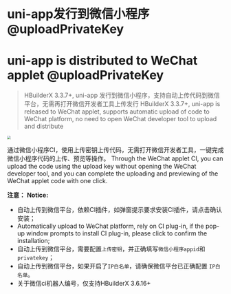 # uni-app发行到微信小程序@uploadPrivateKey
# uni-app is distributed to WeChat applet @uploadPrivateKey

> HBuilderX 3.3.7+, uni-app 发行到微信小程序，支持自动上传代码到微信平台，无需再打开微信开发者工具上传发行
> HBuilderX 3.3.7+, uni-app is released to WeChat applet, supports automatic upload of code to WeChat platform, no need to open WeChat developer tool to upload and distribute

<img src="https://web-assets.dcloud.net.cn/unidoc/zh/%E5%BE%AE%E4%BF%A1%E5%B0%8F%E7%A8%8B%E5%BA%8F%E5%8F%91%E8%A1%8C.jpg" style="zoom: 50%;" />

通过微信小程序CI，使用上传密钥上传代码，无需打开微信开发者工具，一键完成微信小程序代码的上传、预览等操作。
Through the WeChat applet CI, you can upload the code using the upload key without opening the WeChat developer tool, and you can complete the uploading and previewing of the WeChat applet code with one click.

**注意：**
**Notice:**

- 自动上传到微信平台，依赖CI插件，如弹窗提示要求安装CI插件，请点击确认安装；
- Automatically upload to WeChat platform, rely on CI plug-in, if the pop-up window prompts to install CI plug-in, please click to confirm the installation;
- 自动上传到微信平台，需要配置`上传密钥`，并正确填写`微信小程序appid`和`privatekey`；
- 自动上传到微信平台，如果开启了`IP白名单`，请确保微信平台已正确配置 `IP白名单`。
- 关于微信ci机器人编号，仅支持HBuilderX 3.6.16+